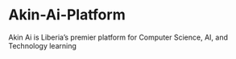 # Akin-Ai-Platform
Akin Ai is Liberia’s premier platform for Computer Science, AI, and Technology learning
